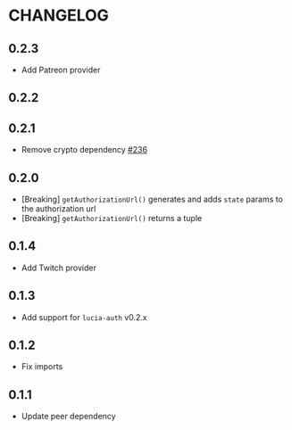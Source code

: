 # CHANGELOG

## 0.2.3

- Add Patreon provider

## 0.2.2

## 0.2.1

- Remove crypto dependency [#236](https://github.com/pilcrowOnPaper/lucia-auth/issues/236)

## 0.2.0

- [Breaking] `getAuthorizationUrl()` generates and adds `state` params to the authorization url
- [Breaking] `getAuthorizationUrl()` returns a tuple

## 0.1.4

- Add Twitch provider

## 0.1.3

- Add support for `lucia-auth` v0.2.x

## 0.1.2

- Fix imports

## 0.1.1

- Update peer dependency